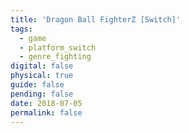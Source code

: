 ```yaml
---
title: 'Dragon Ball FighterZ [Switch]'
tags:
  - game
  - platform_switch
  - genre_fighting
digital: false
physical: true
guide: false
pending: false
date: 2018-07-05
permalink: false
---
```

